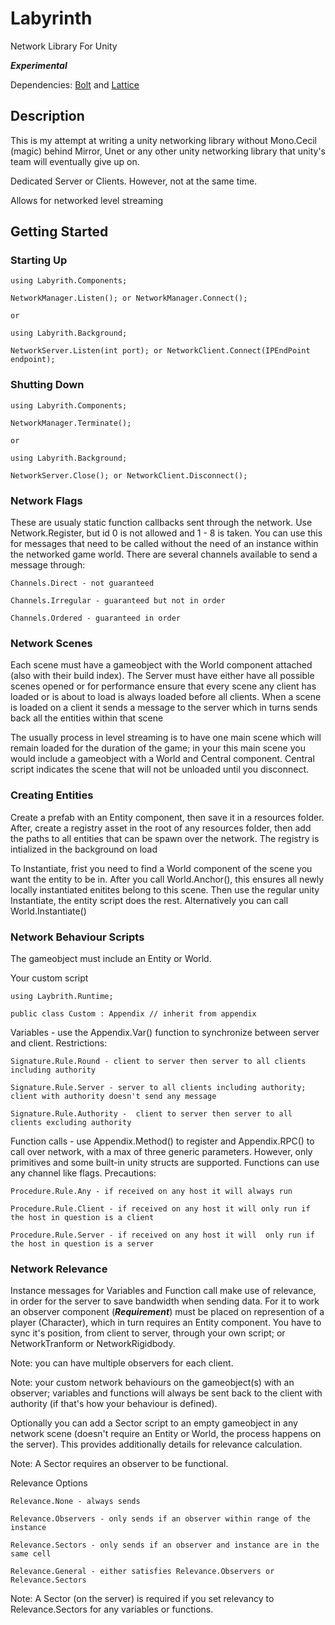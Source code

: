 # Labyrinth

Network Library For Unity

***Experimental***

Dependencies: [Bolt](https://github.com/maelishere/Bolt) and [Lattice](https://github.com/maelishere/Lattice)

## Description

This is my attempt at writing a unity networking library without Mono.Cecil (magic) behind Mirror, Unet or any other unity networking library that unity's team will eventually give up on.

Dedicated Server or Clients. However, not at the same time.

Allows for networked level streaming

## Getting Started

### Starting Up

    using Labyrith.Components;

    NetworkManager.Listen(); or NetworkManager.Connect();

    or

    using Labyrith.Background;

    NetworkServer.Listen(int port); or NetworkClient.Connect(IPEndPoint endpoint);

### Shutting Down

    using Labyrith.Components;

    NetworkManager.Terminate();

    or

    using Labyrith.Background;

    NetworkServer.Close(); or NetworkClient.Disconnect();

### Network Flags

These are usualy static function callbacks sent through the network. Use Network.Register, but id 0 is not allowed and 1 - 8 is taken. You can use this for messages that need to be called without the need of an instance within the networked game world. There are several channels available to send a message through:

    Channels.Direct - not guaranteed
    
    Channels.Irregular - guaranteed but not in order
    
    Channels.Ordered - guaranteed in order

### Network Scenes

Each scene must have a gameobject with the World component attached (also with their build index). The Server must have either have all possible scenes opened or for performance ensure that every scene any client has loaded or is about to load is always loaded before all clients. When a scene is loaded on a client it sends a message to the server which in turns sends back all the entities within that scene 

The usually process in level streaming is to have one main scene which will remain loaded for the duration of the game; in your this main scene you would include a gameobject with a World and Central component. Central script indicates the scene that will not be unloaded until you disconnect.

### Creating Entities

Create a prefab with an Entity component, then save it in a resources folder. After, create a registry asset in the root of any resources folder, then add the paths to all entities that can be spawn over the network. The registry is intialized in the background on load

To Instantiate, frist you need to find a World component of the scene you want the entity to be in. After you call World.Anchor(), this ensures all newly locally instantiated enitites belong to this scene. Then use the regular unity Instantiate, the entity script does the rest. Alternatively you can call World.Instantiate() 

### Network Behaviour Scripts

The gameobject must include an Entity or World.

Your custom script

    using Laybrith.Runtime;

    public class Custom : Appendix // inherit from appendix

Variables - use the Appendix.Var<T>() function to synchronize between server and client. Restrictions:
    
    Signature.Rule.Round - client to server then server to all clients including authority
    
    Signature.Rule.Server - server to all clients including authority; client with authority doesn't send any message
    
    Signature.Rule.Authority -  client to server then server to all clients excluding authority

Function calls - use Appendix.Method() to register and Appendix.RPC() to call over network, with a max of three generic parameters. However, only primitives and some built-in unity structs are supported. Functions can use any channel like flags. Precautions:
    
    Procedure.Rule.Any - if received on any host it will always run
    
    Procedure.Rule.Client - if received on any host it will only run if the host in question is a client
    
    Procedure.Rule.Server - if received on any host it will  only run if the host in question is a server
    
### Network Relevance

Instance messages for Variables and Function call make use of relevance, in order for the server to save bandwidth when sending data. For it to work an observer component (***Requirement***) must be placed on represention of a player (Character), which in turn requires an Entity component. You have to sync it's position, from client to server, through your own script; or NetworkTranform or NetworkRigidbody. 

Note: you can have multiple observers for each client.

Note: your custom network behaviours on the gameobject(s) with an observer; variables and functions will always be sent back to the client with authority (if that's how your behaviour is defined).

Optionally you can add a Sector script to an empty gameobject in any network scene (doesn't require an Entity or World, the process happens on the server). This provides additionally details for relevance calculation.

Note: A Sector requires an observer to be functional.
    
Relevance Options
    
    Relevance.None - always sends 
    
    Relevance.Observers - only sends if an observer within range of the instance
    
    Relevance.Sectors - only sends if an observer and instance are in the same cell
    
    Relevance.General - either satisfies Relevance.Observers or Relevance.Sectors
    
Note: A Sector (on the server) is required if you set relevancy to Relevance.Sectors for any variables or functions.
